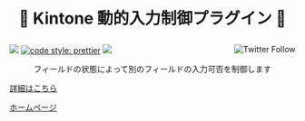 <h1 align="center">
  <p align="center">🐇 Kintone 動的入力制御プラグイン 🐇</p>
</h1>

<p align="left">
 <img src="https://data.jsdelivr.com/v1/package/gh/local-bias/kintone-plugin-editable/badge" />
 <a href="https://twitter.com/lbribbit"><img src="https://img.shields.io/twitter/follow/lbribbit?logo=twitter&style=flat-square" align="right" alt="Twitter Follow" /></a>
 <a href= "https://github.com/prettier/prettier"><img alt="code style: prettier" src="https://img.shields.io/badge/code%20style-prettier-orange?style=flat-square"></a>
<a href="#license"><img src="https://img.shields.io/github/license/local-bias/kintone-plugin-editable?style=flat-square"></a>
</p>

<p align="center">フィールドの状態によって別のフィールドの入力可否を制御します</p>

[詳細はこちら](https://ribbit.work)

[ホームページ](https://ribbit.work)
